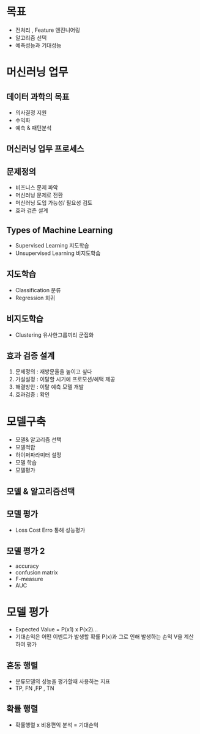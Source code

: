 # 목표
- 전처리 , Feature 엔진니어링
- 알고리즘 선택
- 예측성능과 기대성능


# 머신러닝 업무

## 데이터 과학의 목표
- 의사결정 지원 
- 수익화
- 예측 & 패턴분석

## 머신러닝 업무 프로세스

## 문제정의
- 비즈니스 문제 파악
- 머신러닝 문제로 전환
- 머신러닝 도입 가능성/ 필요성 검토
- 효과 검즌 설계

## Types of Machine Learning
- Supervised Learning 지도학습
- Unsupervised Learning 비지도학습

## 지도학습
- Classification 분류
- Regression 회귀

## 비지도학습
- Clustering 유사한그룹끼리 군집화

## 효과 검증 설계
1. 문제정의 : 재방문율을 높이고 싶다
2. 가설설정 : 이탈할 시기에 프로모션/혜택 제공
3. 해결방안 : 이탈 예측 모델 개발
4. 효과검증 : 확인

# 모델구축
- 모델& 알고리즘 선택
- 모델적합
- 하이퍼파라미터 설정
- 모델 학습
- 모델평가

## 모델 & 알고리즘선택

## 모델 평가
- Loss Cost Erro 통해 성능평가

## 모델 평가 2
- accuracy
- confusion matrix
- F-measure
- AUC

# 모델 평가
- Expected Value = P(x1) x P(x2)...
- 기대손익은 어떤 이벤트가 발생할 확률 P(x)과 그로 인해 발생하는 손익 V을 계산 하여 평가

## 혼동 행렬
- 분류모델의 성능을 평가할때 사용하는 지표
- TP, FN ,FP , TN

## 확률 행렬
- 확률행렬 x 비용편익 분석 = 기대손익